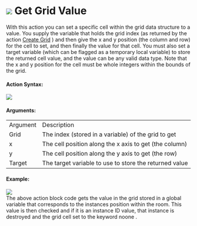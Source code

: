 #  ![](https://gms.magecorn.com/Manual/assets/Images/Scripting_Reference/Drag_And_Drop/Reference/Data_Structures/i_DS_Get_Grid_Value.png) Get Grid Value

With this action you can set a specific cell within the grid data
structure to a value. You supply the variable that holds the grid index
(as returned by the action [Create Grid](Create_Grid) ) and then
give the x and y position (the column and row) for the cell to set, and
then finally the value for that cell. You must also set a target
variable (which can be flagged as a temporary local variable) to store
the returned cell value, and the value can be any valid data type. Note
that the x and y position for the cell must be whole integers within the
bounds of the grid.

#### Action Syntax:

  
![](https://gms.magecorn.com/Manual/assets/Images/Scripting_Reference/Drag_And_Drop/Reference/Data_Structures/a_DS_Get_Grid_Value.png)  

#### Arguments:

|          |                                                        |
|----------|--------------------------------------------------------|
| Argument | Description                                            |
| Grid     | The index (stored in a variable) of the grid to get    |
| x        | The cell position along the x axis to get (the column) |
| y        | The cell position along the y axis to get (the row)    |
| Target   | The target variable to use to store the returned value |

#### Example:

  
![](https://gms.magecorn.com/Manual/assets/Images/Scripting_Reference/Drag_And_Drop/Reference/Data_Structures/e_DS_Get_Grid_Value.png)  
The above action block code gets the value in the grid stored in a
global variable that corresponds to the instances position within the
room. This value is then checked and if it is an instance ID value, that
instance is destroyed and the grid cell set to the keyword noone .
